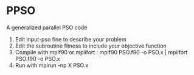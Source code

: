 # PPSO
A generalized parallel PSO code

1. Edit input-pso fine to describe your problem
2. Edit the subroutine fitness to include your objective function
3. Compile with mpif90 or mpiifort : mpif90 PSO.f90 -o PSO.x | mpiifort PSO.f90 -o PSO.x
4. Run with mpirun -np X PSO.x
